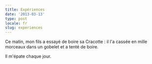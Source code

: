 ```yaml
---
title: Expériences
date: '2013-03-13'
type: post
locale: fr
slug: experiences
---
```


Ce matin, mon fils a essayé de boire sa Cracotte : il l'a cassée en mille morceaux dans un gobelet et a tenté de boire.

Il m'épate chaque jour.
